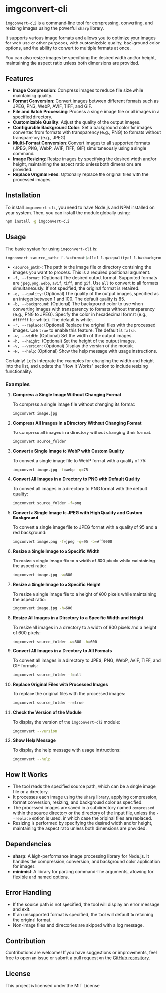 # imgconvert-cli

`imgconvert-cli` is a command-line tool for compressing, converting, and resizing images using the powerful `sharp` library.

It supports various image formats and allows you to optimize your images for web use or other purposes, with customizable quality, background color options, and the ability to convert to multiple formats at once.

You can also resize images by specifying the desired width and/or height, maintaining the aspect ratio unless both dimensions are provided.

## Features

- **Image Compression**: Compress images to reduce file size while maintaining quality.
- **Format Conversion**: Convert images between different formats such as JPEG, PNG, WebP, AVIF, TIFF, and GIF.
- **File and Batch Processing**: Process a single image file or all images in a specified directory.
- **Customizable Quality**: Adjust the quality of the output images.
- **Configurable Background Color**: Set a background color for images converted from formats with transparency (e.g., PNG) to formats without transparency (e.g., JPEG).
- **Multi-Format Conversion**: Convert images to all supported formats (JPEG, PNG, WebP, AVIF, TIFF, GIF) simultaneously using a single command.
- **Image Resizing**: Resize images by specifying the desired width and/or height, maintaining the aspect ratio unless both dimensions are provided.
- **Replace Original Files**: Optionally replace the original files with the processed images.

## Installation

To install `imgconvert-cli`, you need to have Node.js and NPM installed on your system. Then, you can install the module globally using:

```bash
npm install -g imgconvert-cli
```

## Usage

The basic syntax for using `imgconvert-cli` is:

```bash
imgconvert <source_path> [-f=<format|all>] [-q=<quality>] [-b=<background_color>] [-r=<replace>] [-w=<width>] [-h=<height>]
```

- `<source_path>`: The path to the image file or directory containing the images you want to process. This is a required positional argument.
- `-f, --format`: (Optional) The desired output format. Supported formats are `jpeg`, `png`, `webp`, `avif`, `tiff`, and `gif`. Use `all` to convert to all formats simultaneously. If not specified, the original format is retained.
- `-q, --quality`: (Optional) The quality of the output images, specified as an integer between 1 and 100. The default quality is 85.
- `-b, --background`: (Optional) The background color to use when converting images with transparency to formats without transparency (e.g., PNG to JPEG). Specify the color in hexadecimal format (e.g., `#ffffff` for white). The default is white.
- `-r, --replace`: (Optional) Replace the original files with the processed images. Use `true` to enable this feature. The default is `false`.
- `-w, --width`: (Optional) Set the width of the output images.
- `-h, --height`: (Optional) Set the height of the output images.
- `-v, --version`: (Optional) Display the version of the module.
- `-H, --help`: (Optional) Show the help message with usage instructions.

Certainly! Let's integrate the examples for changing the width and height into the list, and update the "How It Works" section to include resizing functionality.

### Examples

1. **Compress a Single Image Without Changing Format**

   To compress a single image file without changing its format:

   ```bash
   imgconvert image.jpg
   ```

2. **Compress All Images in a Directory Without Changing Format**

   To compress all images in a directory without changing their format:

   ```bash
   imgconvert source_folder
   ```

3. **Convert a Single Image to WebP with Custom Quality**

   To convert a single image file to WebP format with a quality of 75:

   ```bash
   imgconvert image.jpg -f=webp -q=75
   ```

4. **Convert All Images in a Directory to PNG with Default Quality**

   To convert all images in a directory to PNG format with the default quality:

   ```bash
   imgconvert source_folder -f=png
   ```

5. **Convert a Single Image to JPEG with High Quality and Custom Background**

   To convert a single image file to JPEG format with a quality of 95 and a red background:

   ```bash
   imgconvert image.png -f=jpeg -q=95 -b=#ff0000
   ```

6. **Resize a Single Image to a Specific Width**

   To resize a single image file to a width of 800 pixels while maintaining the aspect ratio:

   ```bash
   imgconvert image.jpg -w=800
   ```

7. **Resize a Single Image to a Specific Height**

   To resize a single image file to a height of 600 pixels while maintaining the aspect ratio:

   ```bash
   imgconvert image.jpg -h=600
   ```

8. **Resize All Images in a Directory to a Specific Width and Height**

   To resize all images in a directory to a width of 800 pixels and a height of 600 pixels:

   ```bash
   imgconvert source_folder -w=800 -h=600
   ```

9. **Convert All Images in a Directory to All Formats**

   To convert all images in a directory to JPEG, PNG, WebP, AVIF, TIFF, and GIF formats:

   ```bash
   imgconvert source_folder -f=all
   ```

10. **Replace Original Files with Processed Images**

    To replace the original files with the processed images:

    ```bash
    imgconvert source_folder -r=true
    ```

11. **Check the Version of the Module**

    To display the version of the `imgconvert-cli` module:

    ```bash
    imgconvert --version
    ```

12. **Show Help Message**

    To display the help message with usage instructions:

    ```bash
    imgconvert --help
    ```

## How It Works

- The tool reads the specified source path, which can be a single image file or a directory.
- It processes each image using the `sharp` library, applying compression, format conversion, resizing, and background color as specified.
- The processed images are saved in a subdirectory named `compressed` within the source directory or the directory of the input file, unless the `--replace` option is used, in which case the original files are replaced.
- Resizing is performed by specifying the desired width and/or height, maintaining the aspect ratio unless both dimensions are provided.

## Dependencies

- **sharp**: A high-performance image processing library for Node.js. It handles the compression, conversion, and background color application for images.
- **minimist**: A library for parsing command-line arguments, allowing for flexible and named options.

## Error Handling

- If the source path is not specified, the tool will display an error message and exit.
- If an unsupported format is specified, the tool will default to retaining the original format.
- Non-image files and directories are skipped with a log message.

## Contribution

Contributions are welcome! If you have suggestions or improvements, feel free to open an issue or submit a pull request on the [GitHub repository](https://github.com/macCesar/imgconvert-cli).

## License

This project is licensed under the MIT License.
